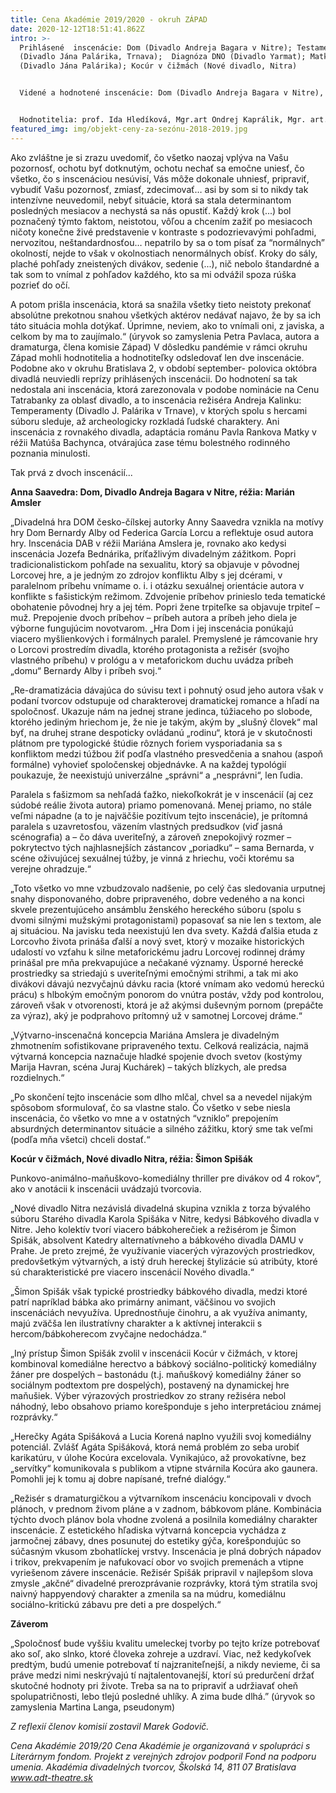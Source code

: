 ```yaml
---
title: Cena Akadémie 2019/2020 - okruh ZÁPAD
date: 2020-12-12T18:51:41.862Z
intro: >-
  Prihlásené  inscenácie: Dom (Divadlo Andreja Bagara v Nitre); Testamenty
  (Divadlo Jána Palárika, Trnava);  Diagnóza DNO (Divadlo Yarmat); Matky
  (Divadlo Jána Palárika); Kocúr v čižmách (Nové divadlo, Nitra)


  Videné a hodnotené inscenácie: Dom (Divadlo Andreja Bagara v Nitre), Kocúr v čižmách (Nové divadlo, Nitra)


  Hodnotitelia: prof. Ida Hledíková, Mgr.art Ondrej Kaprálik, Mgr. art. Viktor Kollár, Mgr. art. Anton Korenči, ArtD., prof. Peter Pavlac
featured_img: img/objekt-ceny-za-sezónu-2018-2019.jpg
---
```

Ako zvláštne je si zrazu uvedomiť, čo všetko naozaj vplýva na Vašu pozornosť, ochotu byť dotknutým, ochotu nechať sa emočne uniesť, čo všetko, čo s inscenáciou nesúvisí, Vás môže dokonale uhniesť, pripraviť, vybudiť Vašu pozornosť, zmiasť, zdecimovať… asi by som si to nikdy tak intenzívne neuvedomil, nebyť situácie, ktorá sa stala determinantom posledných mesiacov a nechystá sa nás opustiť. Každý krok (...) bol poznačený týmto faktom, neistotou, vôľou a chcením zažiť po mesiacoch ničoty konečne živé predstavenie v kontraste s podozrievavými pohľadmi, nervozitou, neštandardnosťou… nepatrilo by sa o tom písať za “normálnych” okolností, nejde to však v okolnostiach nenormálnych obísť. Kroky do sály, plaché pohľady zneistených divákov, sedenie (...), nič nebolo štandardné a tak som to vnímal z pohľadov každého, kto sa mi odvážil spoza rúška pozrieť do očí.

A potom prišla inscenácia, ktorá sa snažila všetky tieto neistoty prekonať absolútne prekotnou snahou všetkých aktérov nedávať najavo, že by sa ich táto situácia mohla dotýkať. Úprimne, neviem, ako to vnímali oni, z javiska, a celkom by ma to zaujímalo.“  (úryvok so zamyslenia Petra Pavlaca, autora a dramaturga, člena komisie Západ)
V dôsledku pandémie  v rámci okruhu Západ mohli hodnotitelia a hodnotiteľky odsledovať len dve inscenácie. Podobne  ako v okruhu Bratislava 2, v období september- polovica októbra divadlá neuviedli reprízy prihlásených inscenácii. Do hodnotení sa tak nedostala ani inscenácia, ktorá zarezonovala v podobe nominácie na Cenu Tatrabanky za oblasť divadlo,  a to inscenácia režiséra Andreja Kalinku: Temperamenty (Divadlo J. Palárika v Trnave), v ktorých spolu s hercami súboru sleduje, až archeologicky rozkladá ľudské charaktery. Ani inscenácia z rovnakého divadla, adaptácia románu Pavla Rankova Matky v réžii Matúša Bachynca, otvárajúca zase tému bolestného rodinného poznania minulosti.

Tak prvá z dvoch inscenácií...

**Anna Saavedra: Dom, Divadlo Andreja Bagara v Nitre, réžia: Marián Amsler**

„Divadelná hra DOM česko-čílskej autorky Anny Saavedra vznikla na motívy hry Dom Bernardy Alby od Federica García Lorcu a reflektuje osud autora hry.  Inscenácia DAB v réžii Mariána Amslera je, rovnako ako kedysi inscenácia Jozefa Bednárika, príťažlivým divadelným zážitkom. Popri tradicionalistickom pohľade na sexualitu, ktorý sa objavuje v pôvodnej Lorcovej hre, a je jedným zo zdrojov konfliktu Alby s jej dcérami, v paralelnom príbehu vnímame o. i. i otázku sexuálnej orientácie autora v konflikte s fašistickým režimom. Zdvojenie príbehov prinieslo teda tematické obohatenie pôvodnej hry a jej tém. Popri žene trpiteľke sa objavuje trpiteľ – muž. Prepojenie dvoch príbehov – príbeh autora a príbeh jeho diela je výborne fungujúcim novotvarom. „Hra Dom i jej inscenácia ponúkajú viacero myšlienkových i formálnych paralel. Premyslené je rámcovanie hry o Lorcovi prostredím divadla, ktorého protagonista a režisér (svojho vlastného príbehu) v prológu a v metaforickom duchu uvádza príbeh „domu“ Bernardy Alby i príbeh svoj.“

„Re-dramatizácia dávajúca do súvisu text i pohnutý osud jeho autora však v podaní tvorcov odstupuje od charakterovej dramatickej romance a hľadí na spoločnosť. Ukazuje nám na jednej strane jedinca, túžiaceho po slobode, ktorého jediným hriechom je, že nie je takým, akým by „slušný človek“ mal byť, na druhej strane despoticky ovládanú „rodinu“, ktorá je v skutočnosti plátnom pre typologické štúdie rôznych foriem vysporiadania sa s konfliktom medzi túžbou žiť podľa vlastného presvedčenia a snahou (aspoň formálne) vyhovieť spoločenskej objednávke. A na každej typológií poukazuje, že neexistujú univerzálne „správni“ a „nesprávni“, len ľudia.

Paralela s fašizmom sa nehľadá ťažko, niekoľkokrát je v inscenácií (aj cez súdobé reálie života autora) priamo pomenovaná. Menej priamo, no stále veľmi nápadne (a to je najväčšie pozitívum tejto inscenácie), je prítomná paralela s uzavretosťou, väzením vlastných predsudkov (viď jasná scénografia) a – čo dáva uveriteľný, a zároveň znepokojivý rozmer – pokrytectvo tých najhlasnejších zástancov „poriadku“ – sama Bernarda, v scéne oživujúcej sexuálnej túžby, je vinná z hriechu, voči ktorému sa verejne ohradzuje.“

„Toto všetko vo mne vzbudzovalo nadšenie, po celý čas sledovania urputnej snahy disponovaného, dobre pripraveného, dobre vedeného a na konci skvele prezentujúceho ansámblu ženského hereckého súboru (spolu s dvomi silnými mužskými protagonistami) popasovať sa nie len s textom, ale aj situáciou. Na javisku teda neexistujú len dva svety. Každá ďalšia etuda z Lorcovho života prináša ďalší a nový svet, ktorý v mozaike historických udalostí vo vzťahu k silne metaforickému jadru Lorcovej rodinnej drámy prinášal pre mňa prekvapujúce a nečakané významy. Úsporné herecké prostriedky sa striedajú s uveriteľnými emočnými strihmi, a tak mi ako divákovi dávajú nezvyčajnú dávku racia (ktoré vnímam ako vedomú hereckú prácu) s hlbokým emočným ponorom do vnútra postáv, vždy pod kontrolou, zároveň však v otvorenosti, ktorá je až akýmsi duševným pornom (prepáčte za výraz), aký je podprahovo prítomný už v samotnej Lorcovej dráme.“

„Výtvarno-inscenačná koncepcia Mariána Amslera je divadelným zhmotnením sofistikovane pripraveného textu. Celková realizácia, najmä výtvarná koncepcia naznačuje hladké spojenie dvoch svetov (kostýmy Marija Havran, scéna Juraj Kuchárek) – takých blízkych, ale predsa rozdielnych.“

„Po skončení tejto inscenácie som dlho mlčal, chvel sa a nevedel nijakým spôsobom sformulovať, čo sa vlastne stalo. Čo všetko v sebe niesla inscenácia, čo všetko vo mne a v ostatných “vzniklo” prepojením absurdných determinantov situácie a silného zážitku, ktorý sme tak veľmi (podľa mňa všetci) chceli dostať.“

**Kocúr v čižmách, Nové divadlo Nitra, réžia: Šimon Spišák**

Punkovo-animálno-maňuškovo-komediálny thriller pre divákov od 4 rokov“, ako v anotácii k inscenácii uvádzajú tvorcovia.

„Nové divadlo Nitra nezávislá divadelná skupina vznikla z torza bývalého súboru Starého divadla Karola Spišáka v Nitre, kedysi Bábkového divadla v Nitre. Jeho kolektív tvorí viacero bábkoherečiek a režisérom je Šimon Spišák, absolvent Katedry alternatívneho a bábkového divadla DAMU v Prahe. Je preto zrejmé, že využívanie viacerých výrazových prostriedkov, predovšetkým výtvarných, a istý druh hereckej štylizácie sú atribúty, ktoré sú charakteristické pre viacero inscenácií Nového divadla.“

„Šimon Spišák však typické prostriedky bábkového divadla, medzi ktoré patrí napríklad bábka ako primárny animant, väčšinou vo svojich inscenáciách nevyužíva. Uprednostňuje činohru, a ak využíva animanty, majú zväčša len ilustratívny charakter a k aktívnej interakcii s hercom/bábkoherecom zvyčajne nedochádza.“

„Iný prístup Šimon Spišák zvolil v inscenácii Kocúr v čižmách, v ktorej kombinoval komediálne herectvo a bábkový sociálno-politický komediálny žáner pre dospelých – bastonádu (t.j. maňuškový komediálny žáner so sociálnym podtextom pre dospelých), postavený na dynamickej hre maňušiek. Výber výrazových prostriedkov zo strany režiséra nebol náhodný, lebo obsahovo priamo korešponduje s jeho interpretáciou známej rozprávky.“

„Herečky Agáta Spišáková a Lucia Korená naplno využili svoj komediálny potenciál. Zvlášť Agáta Spišáková, ktorá nemá problém zo seba urobiť karikatúru, v úlohe Kocúra excelovala. Vynikajúco, až provokatívne, bez „servítky“ komunikovala s publikom a vtipne stvárnila Kocúra ako gaunera. Pomohli jej k tomu aj dobre napísané, trefné dialógy.“ 

„Režisér s dramaturgičkou a výtvarníkom inscenáciu koncipovali v dvoch plánoch, v prednom živom pláne a v zadnom, bábkovom pláne. Kombinácia týchto dvoch plánov bola vhodne zvolená a posilnila komediálny charakter inscenácie.  Z estetického hľadiska výtvarná koncepcia vychádza z jarmočnej zábavy, dnes posunutej do estetiky gýča, korešpondujúc so súčasným vkusom zbohatlíckej vrstvy. Inscenácia je plná dobrých nápadov i trikov, prekvapením je nafukovací obor vo svojich premenách a vtipne vyriešenom závere inscenácie.
Režisér Spišák pripravil v najlepšom slova zmysle „akčné“ divadelné prerozprávanie rozprávky, ktorá tým stratila svoj naivný happyendový charakter a zmenila sa na múdru, komediálnu sociálno-kritickú zábavu pre deti a pre dospelých.“ 

**Záverom**

„Spoločnosť bude vyššiu kvalitu umeleckej tvorby po tejto kríze potrebovať ako soľ, ako slnko, ktoré človeka zohreje a uzdraví. Viac, než kedykoľvek predtým, budú umenie potrebovať tí najzraniteľnejší, a nikdy nevieme, či sa práve medzi nimi neskrývajú tí najtalentovanejší, ktorí sú predurčení držať skutočné hodnoty pri živote. Treba sa na to pripraviť a udržiavať oheň spolupatričnosti, lebo tlejú posledné uhlíky. A zima bude dlhá.” (úryvok so zamyslenia Martina Langa, pseudonym)

*Z reflexií členov komisií zostavil Marek Godovič.*

*Cena Akadémie 2019/20
Cena Akadémie je organizovaná v spolupráci s Literárnym fondom.
Projekt z verejných zdrojov podporil Fond na podporu umenia.
Akadémia divadelných tvorcov, Školská 14, 811 07 Bratislava
www.adt-theatre.sk*